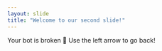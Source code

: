 ```yaml
---
layout: slide
title: "Welcome to our second slide!"
---
```

Your bot is broken 🙂
Use the left arrow to go back!
